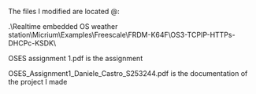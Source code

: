 The files I modified are located @:

.\Realtime embedded OS weather station\Micrium\Examples\Freescale\FRDM-K64F\OS3-TCPIP-HTTPs-DHCPc-KSDK\

OSES assignment 1.pdf is the assignment

OSES_Assignment1_Daniele_Castro_S253244.pdf is the documentation of the project I made